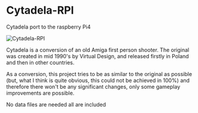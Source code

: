 # Cytadela-RPI
Cytadela port to the raspberry Pi4

![Cytadela-RPI](http://cytadela.sourceforge.net/images/cytadela-startup.png)


Cytadela is a conversion of an old Amiga first person shooter. The original was created in mid 1990's by Virtual Design, and released firstly in Poland and then in other countries. 

As a conversion, this project tries to be as similar to the original as possible (but, what I think is quite obvious, this could not be achieved in 100%) and therefore there won't be any significant changes, only some gameplay improvements are possible. 

No data files are needed all are included 
